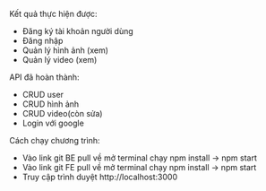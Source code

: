 Kết quả thực hiện được:
- Đăng ký tài khoản người dùng
- Đăng nhập
- Quản lý hình ảnh (xem)
- Quản lý video (xem)

API đã hoàn thành:
- CRUD user
- CRUD hình ảnh
- CRUD video(còn sửa)
- Login với google

Cách chạy chương trình:
- Vào link git BE pull về mở terminal chạy npm install -> npm start
- Vào link git FE pull về mở terminal chạy npm install -> npm start
- Truy cập trình duyệt http://localhost:3000
